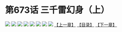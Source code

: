 # 第673话 三千雷幻身（上）
![](https://mhpic.xiaomingtaiji.net/comic/D/斗破苍穹拆分版/673话/1.jpg-zymk.middle.webp)
![](https://mhpic.xiaomingtaiji.net/comic/D/斗破苍穹拆分版/673话/2.jpg-zymk.middle.webp)
![](https://mhpic.xiaomingtaiji.net/comic/D/斗破苍穹拆分版/673话/3.jpg-zymk.middle.webp)
![](https://mhpic.xiaomingtaiji.net/comic/D/斗破苍穹拆分版/673话/4.jpg-zymk.middle.webp)
![](https://mhpic.xiaomingtaiji.net/comic/D/斗破苍穹拆分版/673话/5.jpg-zymk.middle.webp)
![](https://mhpic.xiaomingtaiji.net/comic/D/斗破苍穹拆分版/673话/6.jpg-zymk.middle.webp)
![](https://mhpic.xiaomingtaiji.net/comic/D/斗破苍穹拆分版/673话/7.jpg-zymk.middle.webp)
![](https://mhpic.xiaomingtaiji.net/comic/D/斗破苍穹拆分版/673话/8.jpg-zymk.middle.webp)
[【上一章】](./672.md)
[【目录】](./README.md)
[【下一章】](./674.md)
